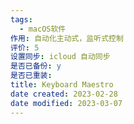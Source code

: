 ```yaml
---
tags:
  - macOS软件
作用: 自动化主动式，监听式控制
评价: 5
设置同步: icloud 自动同步
是否已备份: y
是否已重装:
title: Keyboard Maestro
date created: 2023-02-28
date modified: 2023-03-07
---
```

